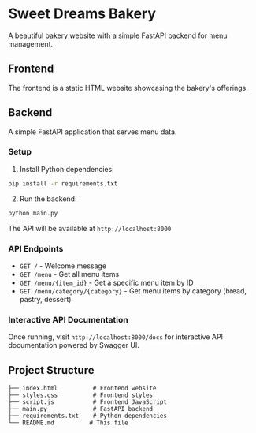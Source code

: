 # Sweet Dreams Bakery

A beautiful bakery website with a simple FastAPI backend for menu management.

## Frontend

The frontend is a static HTML website showcasing the bakery's offerings.

## Backend

A simple FastAPI application that serves menu data.

### Setup

1. Install Python dependencies:
```bash
pip install -r requirements.txt
```

2. Run the backend:
```bash
python main.py
```

The API will be available at `http://localhost:8000`

### API Endpoints

- `GET /` - Welcome message
- `GET /menu` - Get all menu items
- `GET /menu/{item_id}` - Get a specific menu item by ID
- `GET /menu/category/{category}` - Get menu items by category (bread, pastry, dessert)

### Interactive API Documentation

Once running, visit `http://localhost:8000/docs` for interactive API documentation powered by Swagger UI.

## Project Structure

```
├── index.html          # Frontend website
├── styles.css          # Frontend styles
├── script.js           # Frontend JavaScript
├── main.py             # FastAPI backend
├── requirements.txt    # Python dependencies
└── README.md          # This file
```